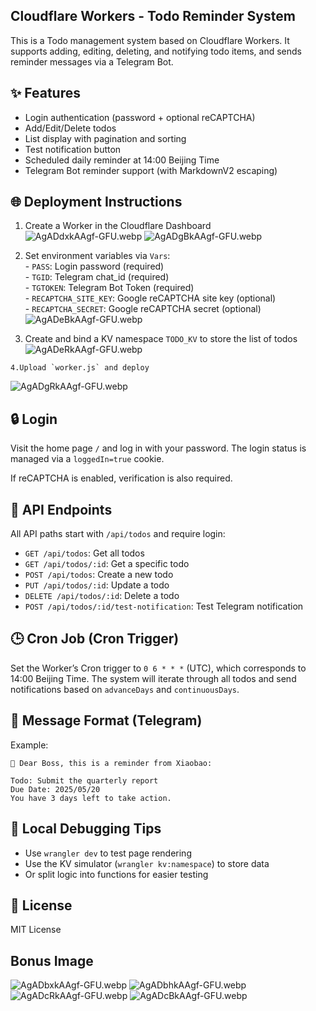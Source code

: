 ## Cloudflare Workers - Todo Reminder System

This is a Todo management system based on Cloudflare Workers. It supports adding, editing, deleting, and notifying todo items, and sends reminder messages via a Telegram Bot.

## ✨ Features

- Login authentication (password + optional reCAPTCHA)
- Add/Edit/Delete todos
- List display with pagination and sorting
- Test notification button
- Scheduled daily reminder at 14:00 Beijing Time
- Telegram Bot reminder support (with MarkdownV2 escaping)

## 🌐 Deployment Instructions



   1. Create a Worker in the Cloudflare Dashboard  
   ![AgADdxkAAgf-GFU.webp](https://cdn.canjie.org/AgADdxkAAgf-GFU.webp)
![AgADgBkAAgf-GFU.webp](https://cdn.canjie.org/AgADgBkAAgf-GFU.webp)

   2. Set environment variables via `Vars`:  
    - `PASS`: Login password (required)  
    - `TGID`: Telegram chat_id (required)  
    - `TGTOKEN`: Telegram Bot Token (required)  
    - `RECAPTCHA_SITE_KEY`: Google reCAPTCHA site key (optional)  
    - `RECAPTCHA_SECRET`: Google reCAPTCHA secret (optional)  
   ![AgADeBkAAgf-GFU.webp](https://cdn.canjie.org/AgADeBkAAgf-GFU.webp)
  
   3. Create and bind a KV namespace `TODO_KV` to store the list of todos  
   ![AgADeRkAAgf-GFU.webp](https://cdn.canjie.org/AgADeRkAAgf-GFU.webp)

    4.Upload `worker.js` and deploy  
   ![AgADgRkAAgf-GFU.webp](https://cdn.canjie.org/AgADgRkAAgf-GFU.webp)

## 🔒 Login

Visit the home page `/` and log in with your password. The login status is managed via a `loggedIn=true` cookie.

If reCAPTCHA is enabled, verification is also required.

## 📑 API Endpoints

All API paths start with `/api/todos` and require login:

- `GET /api/todos`: Get all todos
- `GET /api/todos/:id`: Get a specific todo
- `POST /api/todos`: Create a new todo
- `PUT /api/todos/:id`: Update a todo
- `DELETE /api/todos/:id`: Delete a todo
- `POST /api/todos/:id/test-notification`: Test Telegram notification

## 🕒 Cron Job (Cron Trigger)

Set the Worker’s Cron trigger to `0 6 * * *` (UTC), which corresponds to 14:00 Beijing Time. The system will iterate through all todos and send notifications based on `advanceDays` and `continuousDays`.

## 🔔 Message Format (Telegram)

Example:

```
🔔 Dear Boss, this is a reminder from Xiaobao:

Todo: Submit the quarterly report  
Due Date: 2025/05/20  
You have 3 days left to take action.
```

## 📝 Local Debugging Tips

- Use `wrangler dev` to test page rendering
- Use the KV simulator (`wrangler kv:namespace`) to store data
- Or split logic into functions for easier testing

## 📄 License

MIT License

## Bonus Image

![AgADbxkAAgf-GFU.webp](https://cdn.canjie.org/AgADbxkAAgf-GFU.webp)
![AgADbhkAAgf-GFU.webp](https://cdn.canjie.org/AgADbhkAAgf-GFU.webp)
![AgADcRkAAgf-GFU.webp](https://cdn.canjie.org/AgADcRkAAgf-GFU.webp)
![AgADcBkAAgf-GFU.webp](https://cdn.canjie.org/AgADcBkAAgf-GFU.webp)
